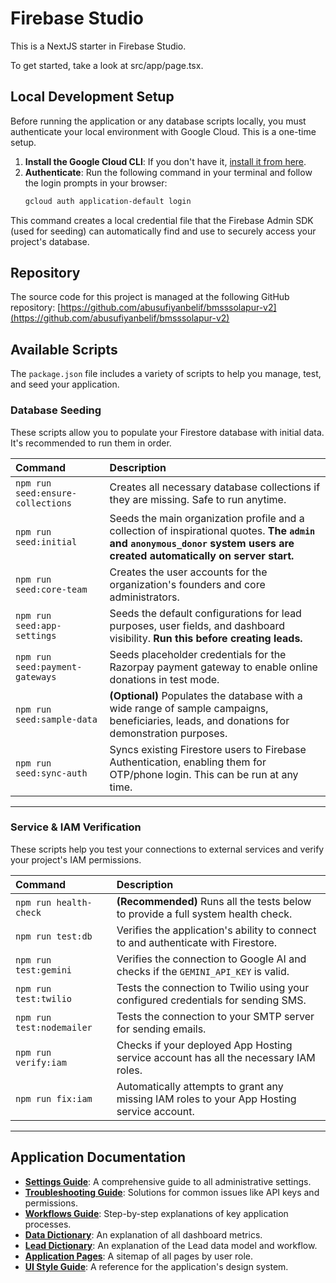 
# Firebase Studio

This is a NextJS starter in Firebase Studio.

To get started, take a look at src/app/page.tsx.

## Local Development Setup

Before running the application or any database scripts locally, you must authenticate your local environment with Google Cloud. This is a one-time setup.

1.  **Install the Google Cloud CLI**: If you don't have it, [install it from here](https://cloud.google.com/sdk/docs/install).
2.  **Authenticate**: Run the following command in your terminal and follow the login prompts in your browser:
    ```bash
    gcloud auth application-default login
    ```

This command creates a local credential file that the Firebase Admin SDK (used for seeding) can automatically find and use to securely access your project's database.

## Repository

The source code for this project is managed at the following GitHub repository:
[https://github.com/abusufiyanbelif/bmsssolapur-v2](https://github.com/abusufiyanbelif/bmsssolapur-v2)

## Available Scripts

The `package.json` file includes a variety of scripts to help you manage, test, and seed your application.

### Database Seeding

These scripts allow you to populate your Firestore database with initial data. It's recommended to run them in order.

| Command | Description |
| :--- | :--- |
| `npm run seed:ensure-collections` | Creates all necessary database collections if they are missing. Safe to run anytime. |
| `npm run seed:initial` | Seeds the main organization profile and a collection of inspirational quotes. **The `admin` and `anonymous_donor` system users are created automatically on server start.** |
| `npm run seed:core-team` | Creates the user accounts for the organization's founders and core administrators. |
| `npm run seed:app-settings`| Seeds the default configurations for lead purposes, user fields, and dashboard visibility. **Run this before creating leads.** |
| `npm run seed:payment-gateways` | Seeds placeholder credentials for the Razorpay payment gateway to enable online donations in test mode. |
| `npm run seed:sample-data` | **(Optional)** Populates the database with a wide range of sample campaigns, beneficiaries, leads, and donations for demonstration purposes. |
| `npm run seed:sync-auth` | Syncs existing Firestore users to Firebase Authentication, enabling them for OTP/phone login. This can be run at any time. |

---

### Service & IAM Verification

These scripts help you test your connections to external services and verify your project's IAM permissions.

| Command | Description |
| :--- | :--- |
| `npm run health-check` | **(Recommended)** Runs all the tests below to provide a full system health check. |
| `npm run test:db` | Verifies the application's ability to connect to and authenticate with Firestore. |
| `npm run test:gemini` | Verifies the connection to Google AI and checks if the `GEMINI_API_KEY` is valid. |
| `npm run test:twilio` | Tests the connection to Twilio using your configured credentials for sending SMS. |
| `npm run test:nodemailer` | Tests the connection to your SMTP server for sending emails. |
| `npm run verify:iam` | Checks if your deployed App Hosting service account has all the necessary IAM roles. |
| `npm run fix:iam` | Automatically attempts to grant any missing IAM roles to your App Hosting service account. |

---

## Application Documentation

- **[Settings Guide](./docs/SETTINGS_GUIDE.md)**: A comprehensive guide to all administrative settings.
- **[Troubleshooting Guide](./docs/TROUBLESHOOTING.md)**: Solutions for common issues like API keys and permissions.
- **[Workflows Guide](./docs/WORKFLOWS.md)**: Step-by-step explanations of key application processes.
- **[Data Dictionary](./docs/DATA_DICTIONARY.md)**: An explanation of all dashboard metrics.
- **[Lead Dictionary](./docs/LEAD_DICTIONARY.md)**: An explanation of the Lead data model and workflow.
- **[Application Pages](./docs/APP_PAGES.md)**: A sitemap of all pages by user role.
- **[UI Style Guide](./docs/UI_STYLE_GUIDE.md)**: A reference for the application's design system.

    